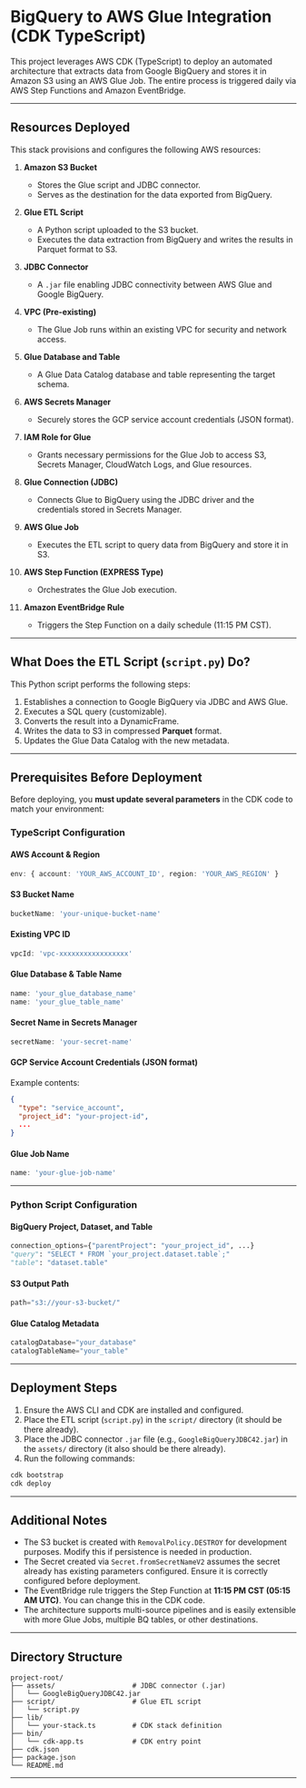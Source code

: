# BigQuery to AWS Glue Integration (CDK TypeScript)

This project leverages AWS CDK (TypeScript) to deploy an automated architecture that extracts data from Google BigQuery and stores it in Amazon S3 using an AWS Glue Job. The entire process is triggered daily via AWS Step Functions and Amazon EventBridge.

---

## Resources Deployed

This stack provisions and configures the following AWS resources:

1. **Amazon S3 Bucket**
   - Stores the Glue script and JDBC connector.
   - Serves as the destination for the data exported from BigQuery.

2. **Glue ETL Script**
   - A Python script uploaded to the S3 bucket.
   - Executes the data extraction from BigQuery and writes the results in Parquet format to S3.

3. **JDBC Connector**
   - A `.jar` file enabling JDBC connectivity between AWS Glue and Google BigQuery.

4. **VPC (Pre-existing)**
   - The Glue Job runs within an existing VPC for security and network access.

5. **Glue Database and Table**
   - A Glue Data Catalog database and table representing the target schema.

6. **AWS Secrets Manager**
   - Securely stores the GCP service account credentials (JSON format).

7. **IAM Role for Glue**
   - Grants necessary permissions for the Glue Job to access S3, Secrets Manager, CloudWatch Logs, and Glue resources.

8. **Glue Connection (JDBC)**
   - Connects Glue to BigQuery using the JDBC driver and the credentials stored in Secrets Manager.

9. **AWS Glue Job**
   - Executes the ETL script to query data from BigQuery and store it in S3.

10. **AWS Step Function (EXPRESS Type)**
    - Orchestrates the Glue Job execution.

11. **Amazon EventBridge Rule**
    - Triggers the Step Function on a daily schedule (11:15 PM CST).

---

## What Does the ETL Script (`script.py`) Do?

This Python script performs the following steps:

1. Establishes a connection to Google BigQuery via JDBC and AWS Glue.
2. Executes a SQL query (customizable).
3. Converts the result into a DynamicFrame.
4. Writes the data to S3 in compressed **Parquet** format.
5. Updates the Glue Data Catalog with the new metadata.

---

## Prerequisites Before Deployment

Before deploying, you **must update several parameters** in the CDK code to match your environment:

### TypeScript Configuration

#### AWS Account & Region
```ts
env: { account: 'YOUR_AWS_ACCOUNT_ID', region: 'YOUR_AWS_REGION' }
```

#### S3 Bucket Name
```ts
bucketName: 'your-unique-bucket-name'
```

#### Existing VPC ID
```ts
vpcId: 'vpc-xxxxxxxxxxxxxxxxx'
```

#### Glue Database & Table Name
```ts
name: 'your_glue_database_name'
name: 'your_glue_table_name'
```

#### Secret Name in Secrets Manager
```ts
secretName: 'your-secret-name'
```

#### GCP Service Account Credentials (JSON format)
Example contents:
```json
{
  "type": "service_account",
  "project_id": "your-project-id",
  ...
}
```

#### Glue Job Name
```ts
name: 'your-glue-job-name'
```

---

### Python Script Configuration

#### BigQuery Project, Dataset, and Table
```python
connection_options={"parentProject": "your_project_id", ...}
"query": "SELECT * FROM `your_project.dataset.table`;"
"table": "dataset.table"
```

#### S3 Output Path
```python
path="s3://your-s3-bucket/"
```

#### Glue Catalog Metadata
```python
catalogDatabase="your_database"
catalogTableName="your_table"
```

---

## Deployment Steps

1. Ensure the AWS CLI and CDK are installed and configured.
2. Place the ETL script (`script.py`) in the `script/` directory (it should be there already).
3. Place the JDBC connector `.jar` file (e.g., `GoogleBigQueryJDBC42.jar`) in the `assets/` directory (it also should be there already).
4. Run the following commands:

```bash
cdk bootstrap
cdk deploy
```

---

## Additional Notes

- The S3 bucket is created with `RemovalPolicy.DESTROY` for development purposes. Modify this if persistence is needed in production.
- The Secret created via `Secret.fromSecretNameV2` assumes the secret already has existing parameters configured. Ensure it is correctly configured before deployment.
- The EventBridge rule triggers the Step Function at **11:15 PM CST (05:15 AM UTC)**. You can change this in the CDK code.
- The architecture supports multi-source pipelines and is easily extensible with more Glue Jobs, multiple BQ tables, or other destinations.

---

## Directory Structure

```
project-root/
├── assets/                   # JDBC connector (.jar)
│   └── GoogleBigQueryJDBC42.jar
├── script/                   # Glue ETL script
│   └── script.py
├── lib/
│   └── your-stack.ts         # CDK stack definition
├── bin/
│   └── cdk-app.ts            # CDK entry point
├── cdk.json
├── package.json
└── README.md
```

---